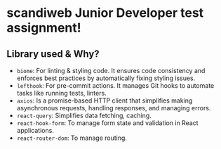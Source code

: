 # scandiweb Junior Developer test assignment!

## Library used & Why?
- `biome`: For linting & styling code. It ensures code consistency and enforces best practices by automatically fixing styling issues.
- `lefthook`: For pre-commit actions. It manages Git hooks to automate tasks like running tests, linters.
- `axios`: Is a promise-based HTTP client that simplifies making asynchronous requests, handling responses, and managing errors.
- `react-query`: Simplifies data fetching, caching.
- `react-hook-form`: To manage form state and validation in React applications.
- `react-router-dom`: To manage routing.
